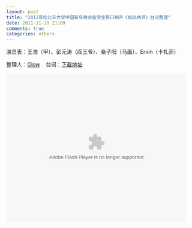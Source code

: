 ```yaml
---
layout: post
title: "2012哥伦比亚大学中国新年晚会留学生群口相声《如此纳贤》台词整理"
date: 2011-11-19 21:09
comments: true
categories: others
---
```

演员表：王浩（甲）、彭元涛（阎王爷）、桑子阳（马面）、Ervin（卡扎菲）

整理人：<a href="http://http://weibo.com/jiangbian66" target="_blank">Glow</a>    台词：<a href="https://gist.github.com/gists/1867512/download" target="_blank">下载地址</a>

<object width="480" height="400" classid="clsid:d27cdb6e-ae6d-11cf-96b8-444553540000" codebase="http://download.macromedia.com/pub/shockwave/cabs/flash/swflash.cab#version=6,0,40,0"><param name="src" value="http://www.tudou.com/v/dQE2Id8R0LU/&amp;resourceId=0_05_05_99/v.swf" /><param name="allowscriptaccess" value="always" /><param name="allowfullscreen" value="true" /><param name="wmode" value="opaque" /><embed width="480" height="400" type="application/x-shockwave-flash" src="http://www.tudou.com/v/dQE2Id8R0LU/&amp;resourceId=0_05_05_99/v.swf" allowscriptaccess="always" allowfullscreen="true" wmode="opaque" /></object><!--more-->
<script type="text/javascript" src="https://gist.github.com/1867512.js?file=哥伦比亚大学第13届春晚群口相声《如此纳贤》"></script>